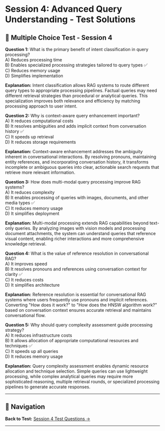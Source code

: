 # Session 4: Advanced Query Understanding - Test Solutions

## 📝 Multiple Choice Test - Session 4

**Question 1:** What is the primary benefit of intent classification in query processing?  
A) Reduces processing time  
B) Enables specialized processing strategies tailored to query types ✅  
C) Reduces memory usage  
D) Simplifies implementation  

**Explanation:** Intent classification allows RAG systems to route different query types to appropriate processing pipelines. Factual queries may need different retrieval strategies than procedural or analytical queries. This specialization improves both relevance and efficiency by matching processing approach to user intent.

**Question 2:** Why is context-aware query enhancement important?  
A) It reduces computational costs  
B) It resolves ambiguities and adds implicit context from conversation history ✅  
C) It speeds up retrieval  
D) It reduces storage requirements  

**Explanation:** Context-aware enhancement addresses the ambiguity inherent in conversational interactions. By resolving pronouns, maintaining entity references, and incorporating conversation history, it transforms incomplete or ambiguous queries into clear, actionable search requests that retrieve more relevant information.

**Question 3:** How does multi-modal query processing improve RAG systems?  
A) It reduces complexity  
B) It enables processing of queries with images, documents, and other media types ✅  
C) It reduces memory usage  
D) It simplifies deployment  

**Explanation:** Multi-modal processing extends RAG capabilities beyond text-only queries. By analyzing images with vision models and processing document attachments, the system can understand queries that reference visual content, enabling richer interactions and more comprehensive knowledge retrieval.

**Question 4:** What is the value of reference resolution in conversational RAG?  
A) It improves speed  
B) It resolves pronouns and references using conversation context for clarity ✅  
C) It reduces costs  
D) It simplifies architecture  

**Explanation:** Reference resolution is essential for conversational RAG systems where users frequently use pronouns and implicit references. Converting "How does it work?" to "How does the HNSW algorithm work?" based on conversation context ensures accurate retrieval and maintains conversational flow.

**Question 5:** Why should query complexity assessment guide processing strategy?  
A) It reduces infrastructure costs  
B) It allows allocation of appropriate computational resources and techniques ✅  
C) It speeds up all queries  
D) It reduces memory usage  

**Explanation:** Query complexity assessment enables dynamic resource allocation and technique selection. Simple queries can use lightweight processing, while complex analytical queries may require more sophisticated reasoning, multiple retrieval rounds, or specialized processing pipelines to generate accurate responses.

---

## 🧭 Navigation

**Back to Test:** [Session 4 Test Questions →](Session4_ModuleA_Query_Understanding.md#multiple-choice-test-session-4)

---
